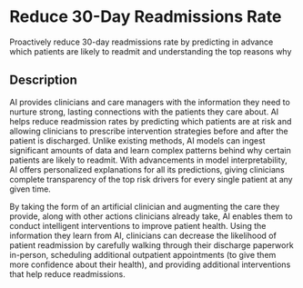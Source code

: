 # Reduce 30-Day Readmissions Rate
Proactively reduce 30-day readmissions rate by predicting in advance which patients are likely to readmit and understanding the top reasons why

## Description
AI provides clinicians and care managers with the information they need to nurture strong, lasting connections with the patients they care about. AI helps reduce readmission rates by predicting which patients are at risk and allowing clinicians to prescribe intervention strategies before and after the patient is discharged. Unlike existing methods, AI models can ingest significant amounts of data and learn complex patterns behind why certain patients are likely to readmit. With advancements in model interpretability, AI offers personalized explanations for all its predictions, giving clinicians complete transparency of the top risk drivers for every single patient at any given time.

By taking the form of an artificial clinician and augmenting the care they provide, along with other actions clinicians already take, AI enables them to conduct intelligent interventions to improve patient health. Using the information they learn from AI, clinicians can decrease the likelihood of patient readmission by carefully walking through their discharge paperwork in-person, scheduling additional outpatient appointments (to give them more confidence about their health), and providing additional interventions that help reduce readmissions.